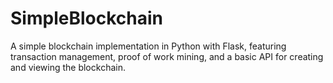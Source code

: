 # SimpleBlockchain
A simple blockchain implementation in Python with Flask, featuring transaction management, proof of work mining, and a basic API for creating and viewing the blockchain.

